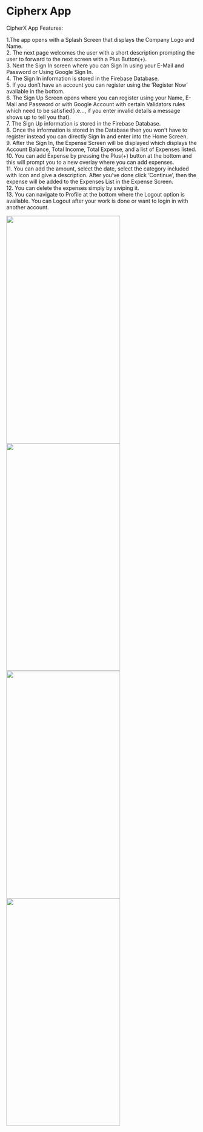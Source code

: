# Cipherx App

CipherX App Features:

1.The app opens with a Splash Screen that displays the Company Logo and Name.   
2. The next page welcomes the user with a short description prompting the user to forward to the next screen with a Plus Button(+).    
3. Next the Sign In screen where you can Sign In using your E-Mail and Password or Using Google Sign In.    
4. The Sign In information is stored in the Firebase Database.   
5. If you don’t have an account you can register using the ‘Register Now’ available in the bottom.    
6. The Sign Up Screen opens where you can register using your Name, E-Mail and Password or with Google Account with certain Validators rules which need to be satisfied(i.e…, if you enter invalid details a message shows up to tell you that).   
7. The Sign Up information is stored in the Firebase Database.   
8. Once the information is stored in the Database then you won't have to register instead you can directly Sign In and enter into the Home Screen.   
9. After the Sign In, the Expense Screen will be displayed which displays the Account Balance, Total Income, Total Expense, and  a list of Expenses listed.  
10. You can add Expense by pressing the Plus(+) button at the bottom and this will prompt you to a new overlay where you can add expenses.  
11. You can add the amount, select the date, select the category included with Icon and give a description. After you’ve done click ‘Continue’, then the expense will be added to the Expenses List in the Expense Screen.  
12. You can delete the expenses simply by swiping it.  
13. You can navigate to Profile at the bottom where the Logout option is available. You can Logout after your work is done or want to login in with another account.   

<img src="https://github.com/suraajm21/CipherSchools-Flutter-Assignment/assets/96039244/814cc1ad-4265-46e8-b3f1-446e96b0aa66" width=300 height=600>   <img src="https://github.com/suraajm21/CipherSchools-Flutter-Assignment/assets/96039244/e223bde7-6450-4f8c-be5f-214d7edd602c" width=300 height=600>   <img src="https://github.com/suraajm21/CipherSchools-Flutter-Assignment/assets/96039244/840a71b1-caf8-465a-9406-e69ee6f51fe3" width=300 height=600>  <img src="https://github.com/suraajm21/CipherSchools-Flutter-Assignment/assets/96039244/7db75041-707e-4e8c-9e56-b774b6a93688" width=300 height=600>








